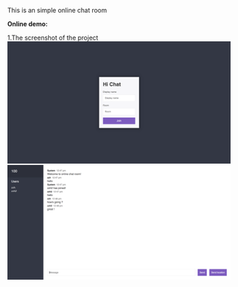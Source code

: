 This is an simple online chat room

**Online demo:**



1.The screenshot of the project
![image](screenshot/screenshot1.png)
![image](screenshot/screenshot2.png)
